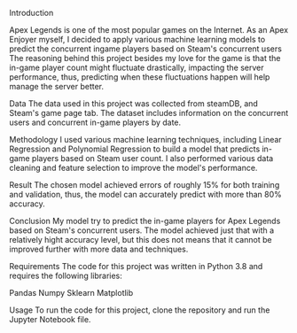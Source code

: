 
Introduction

Apex Legends is one of the most popular games on the Internet. As an Apex Enjoyer myself, I decided to apply various machine learning models to predict the concurrent ingame players based on Steam's concurrent users
The reasoning behind this project besides my love for the game is that the in-game player count might fluctuate drastically, impacting the server performance, thus, predicting when these fluctuations happen will help manage the server better.

Data
The data used in this project was collected from steamDB, and Steam's game page tab. The dataset includes information on the concurrent users and concurrent in-game players by date.

Methodology
I used various machine learning techniques, including Linear Regression and Polynomial Regression to build a model that predicts in-game players based on Steam user count. I also performed various data cleaning and feature selection to improve the model's performance.

Result
The chosen model achieved errors of roughly 15% for both training and validation, thus, the model can accurately predict with more than 80% accuracy.

Conclusion
My model try to predict the in-game players for Apex Legends based on Steam's concurrent users. The model achieved just that with a relatively hight accuracy level, but this does not means that it cannot be improved further with more data and techniques.

Requirements
The code for this project was written in Python 3.8 and requires the following libraries:

Pandas
Numpy
Sklearn
Matplotlib

Usage
To run the code for this project, clone the repository and run the Jupyter Notebook file.
